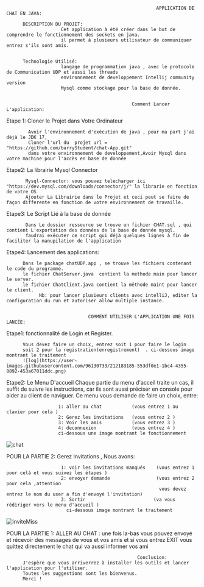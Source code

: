                                                            APPLICATION DE CHAT EN JAVA:

          DESCRIPTION DU PROJET:
                        Cet application à été créer dans le but de comprendre le fonctionnement des sockets en java.
                        il permet à plusieurs utilisateur de communiquer entrez s'ils sont amis.
                        

          Technologie Utilisé:  
                        langage de programmation java , avec le protocole de Communication UDP et aussi les threads 
                        environnement de developpement Intellij community version
                        Mysql comme stockage pour la base de donnée.


                                                  Comment Lancer L'application:  

   Etape 1: Cloner le Projet dans Votre Ordinateur
   
            Avoir l'environnement d'exécution de java , pour ma part j'ai déjà le JDK 17,
            Cloner l'url du  projet url = "https://github.com/barryStudent/chat-App.git" 
            dans votre environnement de developpement,Avoir Mysql dans votre machine pour l'accès en base de donnée
                               
   Etape2: La librairie Mysql Connector
   
           Mysql-Connector: vous pouvez telecharger ici "https://dev.mysql.com/downloads/connector/j/" la librarie en fonction de votre OS              
           Ajouter La Librairie dans le Projet et ceci peut se faire de façon differente en fonction de votre environnement de travaille.
                                      
   Etape3: Le Script Lié à la base de donnée 
   
           Dans Le dossier ressource se trouve un fichier CHAT.sql , qui contient L'exportation des données de la base de donnée mysql.
           faudrai exécuter ce script qui déjà quelques lignes à fin de faciliter la manupilation de l'application
                               
   Etape4: Lancement des applications:
   
          Dans le package chatUDP.app , se trouve les fichiers contenant le code du programme.
          le fichier ChatServer.java  contient la methode main pour lancer le server.
          le fichier ChatClient.java contient la méthode maint pour lancer le client.     
                Nb: pour lancer plusieurs clients avec intelliJ, editer la configuration du run et autoriser allow multiple instance.
                

                                  COMMENT UTILISER L'APPLICATION UNE FOIS LANCÉE:
      
  Etape1: fonctionnalité de Login et Register.
  
          Vous devez faire un choix, entrez soit 1 pour faire le login 
          soit 2 pour la registration(enregistrement)  . ci-dessous image montrant le traitement
          ![log](https://user-images.githubusercontent.com/96130733/212183185-553df0e1-1bc4-4355-8892-453a67011ddc.png)

          
          
                
  Etape2: Le Menu D'accueil
           Chaque partie du menu d'acceil traite un cas, il suffit de suivre les instructions, car ils 
           sont aussi préciser en console pour aider au client de naviguer.
    Ce menu vous demande de faire un choix, entre:
          
                       1: aller au chat           (vous entrez 1 au clavier pour cela )
                       2: Gerez les invitations   (vous entrez 2 )
                       3: Voir les amis           (vous entrez 3 )
                       4: deconnexion             (vous entrez 4 )
                       ci-dessous une image montrant le fonctionnement
 ![chat](https://user-images.githubusercontent.com/96130733/212185070-c65c63ef-0766-4a45-bdb2-74737eae3144.png)

  
   POUR LA PARTIE 2: Gerez Invitations , Nous avons: 
   
                        1: voir les invitations manqués    (vous entrez 1 pour celà et vous suivez les étapes )
                        2: envoyer demande                 (vous entrez 2 pour cela ,attention 
                                                            vous devez entrez le nom du user a fin d'envoyé l'invitation)
                        3: Sortir                         (va vous rédiriger vers le menu d'accueil )
                          ci-dessous image montrant le traitement
   ![inviteMiss](https://user-images.githubusercontent.com/96130733/212184811-54e4073a-56c6-4780-8390-cc0c23b8352d.png)

   
   
   POUR LA PARTIE 1: ALLER AU CHAT :
                          une fois la-bas vous pouvez envoyé et récevoir des messages de vous et vos amis et si vous entrez EXIT 
                          vous quittez directement le chat qui va aussi informer vos ami
                          

                                                    Conclusion: 
          J'espère que vous arriverrez à installer les outils et lancer l'application pour l'utiliser.
          Toutes les suggestions sont les bienvenus.
          Merci !
                                      
 
